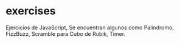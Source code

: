 # exercises
Ejercicios de JavaScript, Se encuentran algunos como Palíndromo, FizzBuzz, Scramble para Cubo de Rubik, Timer.
